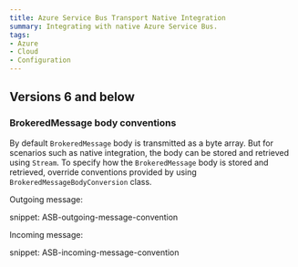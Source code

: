 ```yaml
---
title: Azure Service Bus Transport Native Integration
summary: Integrating with native Azure Service Bus.
tags:
- Azure
- Cloud
- Configuration
---
```



## Versions 6 and below


### BrokeredMessage body conventions

By default `BrokeredMessage` body is transmitted as a byte array. But for scenarios such as native integration, the body can be stored and retrieved using `Stream`. To specify how the `BrokeredMessage` body is stored and retrieved, override conventions provided by using `BrokeredMessageBodyConversion` class.

Outgoing message:

snippet: ASB-outgoing-message-convention

Incoming message:

snippet: ASB-incoming-message-convention